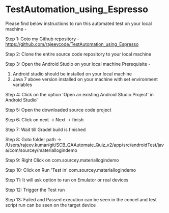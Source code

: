 # TestAutomation_using_Espresso
Please find below instructions to run this automated test on your local machine -

Step 1: Goto my Github repository - https://github.com/rajeevcode/TestAutomation_using_Espresso

Step 2: Clone the entire source code repository to your local machine

Step 3: Open the Android Studio on your local machine
Prerequisite - 
1. Android studio should be installed on your local machine
2. Java 7 above version installed on your machine with set environment variables

Step 4: Click on the option 'Open an existing Android Studio Project' in Android Studio'

Step 5: Open the downloaded source code project

Step 6: Click on next -> Next -> finish 

Step 7: Wait till Gradel build is finished 

Step 8: Goto folder path -> /Users/rajeev.kumar/git/SCB_QAAutomate_Quiz_v2/app/src/androidTest/java/com/sourcey/materiallogindemo

Step 9: Right Click on com.sourcey.materiallogindemo 

Step 10: Click on Run 'Test in' com.sourcey.materiallogindemo 

Step 11: It will ask option to run on Emulator or real devices 

Step 12: Trigger the Test run

Step 13: Failed and Passed execution can be seen in the concel and test script run can be seen on the target device
